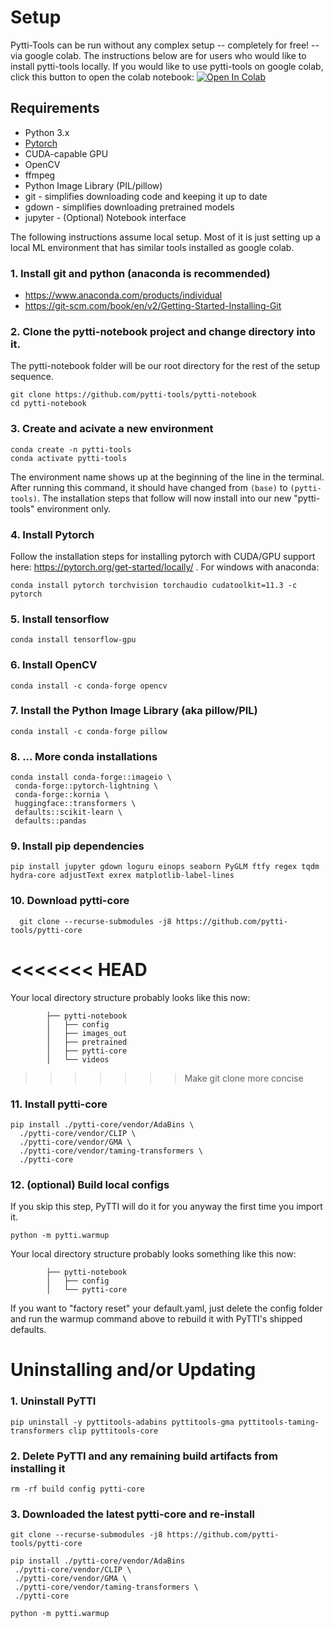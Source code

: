 # Setup

Pytti-Tools can be run without any complex setup -- completely for free! -- via google colab. The instructions below are for users who would like to install pytti-tools locally. If you would like to use pytti-tools on google colab, click this button to open the colab notebook: [![Open In Colab](https://colab.research.google.com/assets/colab-badge.svg)](https://colab.research.google.com/github/pytti-tools/pytti-notebook/blob/main/pyttitools-PYTTI.ipynb)

## Requirements

* Python 3.x
* [Pytorch](https://pytorch.org/get-started/locally/)
* CUDA-capable GPU
* OpenCV
* ffmpeg
* Python Image Library (PIL/pillow)
* git - simplifies downloading code and keeping it up to date
* gdown - simplifies downloading pretrained models
* jupyter - (Optional) Notebook interface


The following instructions assume local setup. Most of it is just setting up a local ML environment that has similar tools installed as google colab.

### 1. Install git and python (anaconda is recommended)

* https://www.anaconda.com/products/individual
* https://git-scm.com/book/en/v2/Getting-Started-Installing-Git

### 2. Clone the pytti-notebook project and change directory into it.

The pytti-notebook folder will be our root directory for the rest of the setup sequence.

    git clone https://github.com/pytti-tools/pytti-notebook
    cd pytti-notebook

### 3.  Create and acivate a new environment

    conda create -n pytti-tools
    conda activate pytti-tools

The environment name shows up at the beginning of the line in the terminal. After running this command, it should have changed from `(base)` to `(pytti-tools)`. The installation steps that follow will now install into our new "pytti-tools" environment only.

### 4. Install Pytorch

Follow the installation steps for installing pytorch with CUDA/GPU support here: https://pytorch.org/get-started/locally/ . For windows with anaconda:

    conda install pytorch torchvision torchaudio cudatoolkit=11.3 -c pytorch

### 5. Install tensorflow

    conda install tensorflow-gpu
### 6. Install OpenCV

    conda install -c conda-forge opencv

### 7. Install the Python Image Library (aka pillow/PIL)

    conda install -c conda-forge pillow

### 8. ... More conda installations

    conda install conda-forge::imageio \
     conda-forge::pytorch-lightning \
     conda-forge::kornia \
     huggingface::transformers \
     defaults::scikit-learn \
     defaults::pandas

### 9. Install pip dependencies

    pip install jupyter gdown loguru einops seaborn PyGLM ftfy regex tqdm hydra-core adjustText exrex matplotlib-label-lines

### 10. Download pytti-core

      git clone --recurse-submodules -j8 https://github.com/pytti-tools/pytti-core
<<<<<<< HEAD
=======

Your local directory structure probably looks like this now:

            ├── pytti-notebook
            │   ├── config
            │   ├── images_out
            │   ├── pretrained
            │   ├── pytti-core
            │   └── videos

>>>>>>> Make git clone more concise
### 11. Install pytti-core

    pip install ./pytti-core/vendor/AdaBins \
      ./pytti-core/vendor/CLIP \
      ./pytti-core/vendor/GMA \
      ./pytti-core/vendor/taming-transformers \
      ./pytti-core

### 12. (optional) Build local configs

If you skip this step, PyTTI will do it for you anyway the first time you import it.

```
python -m pytti.warmup
```

Your local directory structure probably looks something like this now:

            ├── pytti-notebook
            │   ├── config
            │   └── pytti-core

If you want to "factory reset" your default.yaml, just delete the config folder and run the warmup command above to rebuild it with PyTTI's shipped defaults.


# Uninstalling and/or Updating

### 1. Uninstall PyTTI

```
pip uninstall -y pyttitools-adabins pyttitools-gma pyttitools-taming-transformers clip pyttitools-core
```

### 2. Delete PyTTI and any remaining build artifacts from installing it

```
rm -rf build config pytti-core
```

### 3. Downloaded the latest pytti-core and re-install

```
git clone --recurse-submodules -j8 https://github.com/pytti-tools/pytti-core

pip install ./pytti-core/vendor/AdaBins
 ./pytti-core/vendor/CLIP \
 ./pytti-core/vendor/GMA \
 ./pytti-core/vendor/taming-transformers \
 ./pytti-core

python -m pytti.warmup
```
